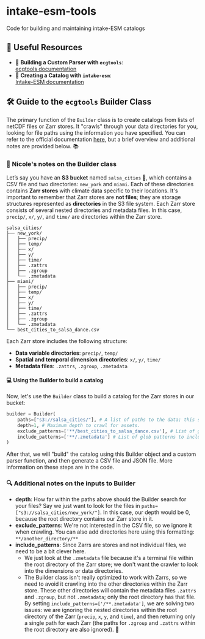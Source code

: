 # intake-esm-tools
Code for building and maintaining intake-ESM catalogs

## 🔗 Useful Resources  
- 📄 **Building a Custom Parser with `ecgtools`**:  
  [ecgtools documentation](https://ecgtools.readthedocs.io/en/latest/how-to/use-a-custom-parser.html)  
- 📄 **Creating a Catalog with `intake-esm`**:  
  [Intake-ESM documentation](https://intake-esm.readthedocs.io/en/stable/how-to/build-a-catalog-from-timeseries-files.html) 

## 🛠️ Guide to the `ecgtools` Builder Class 

The primary function of the `Builder` class is to create catalogs from lists of netCDF files or Zarr stores. It "crawls" through your data directories for you, looking for file paths using the information you have specified. You can refer to the official documentation [here](https://ecgtools.readthedocs.io/en/latest/reference/index.html#builder), but a brief overview and additional notes are provided below. 📚

### 📝 Nicole's notes on the Builder class 

Let’s say you have an **S3 bucket** named `salsa_cities` 💃, which contains a CSV file and two directories: `new_york` and `miami`. Each of these directories contains **Zarr stores** with climate data specific to their locations. It's important to remember that Zarr stores are **not files**; they are storage structures represented as **directories** in the S3 file system. Each Zarr store consists of several nested directories and metadata files. In this case, `precip/`, `x/`, `y/`, and `time/` are directories within the Zarr store.

```plaintext
salsa_cities/
├── new_york/
│   ├── precip/
│   ├── temp/
│   ├── x/
│   ├── y/
│   ├── time/
│   ├── .zattrs
│   ├── .zgroup
│   └── .zmetadata
├── miami/
│   ├── precip/
│   ├── temp/
│   ├── x/
│   ├── y/
│   ├── time/
│   ├── .zattrs
│   ├── .zgroup
│   └── .zmetadata
└── best_cities_to_salsa_dance.csv
```

Each Zarr store includes the following structure: 

- **Data variable directories**: `precip/`, `temp/`
- **Spatial and temporal dimension directories**: `x/`, `y/`, `time/`
- **Metadata files**: `.zattrs`, `.zgroup`, `.zmetadata`

#### 💻 Using the Builder to build a catalog 

Now, let's use the `Builder` class to build a catalog for the Zarr stores in our bucket:

```python
builder = Builder(
    paths=["s3://salsa_cities/"], # A list of paths to the data; this should be the root directory of your data files.
    depth=1, # Maximum depth to crawl for assets.
    exclude_patterns=['**/best_cities_to_salsa_dance.csv'], # List of glob patterns to exclude from crawling.
    include_patterns=['**/.zmetadata'] # List of glob patterns to include when crawling 
)
```

After that, we will "build" the catalog using this Builder object and a custom parser function, and then generate a CSV file and JSON file. More information on these steps are in the code. 

### 🔍 Additional notes on the inputs to Builder 
- **depth**: How far within the paths above should the Builder search for your files? Say we just want to look for the files in `paths=["s3://salsa_cities/new_york/"]`. In this case, our depth would be 0, because the root directory contains our Zarr store in it. 
- **exclude_patterns**: We're not interested in the CSV file, so we ignore it when crawling. You can also add directories here using this formatting: `**/another_directory/**`
- **include_patterns**: Since Zarrs are stores and not individual files, we need to be a bit clever here.
  - We just look at the `.zmetadata` file because it's a terminal file within the root directory of the Zarr store; we don't want the crawler to look into the dimensions or data directories.
  - The Builder class isn't really optimized to work with Zarrs, so we need to avoid it crawling into the other directories within the Zarr store. These other directories will contain the metadata files `.zattrs` and `.zgroup`, but not `.zmetadata`; only the root directory has that file. By setting `include_patterns=['/**.zmetadata']`, we are solving two issues: we are ignoring the nested directories within the root directory of the Zarr (`precip`, `x`, `y`, and `time`), and then returning only a single path for each Zarr (the paths for `.zgroup` and `.zattrs` within the root directory are also ignored). 🎯
